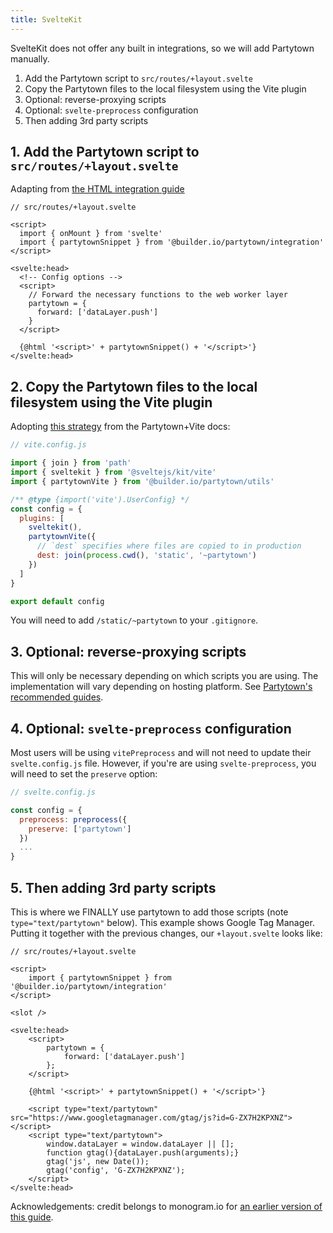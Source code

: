 ```yaml
---
title: SvelteKit
---
```


SvelteKit does not offer any built in integrations, so we will add Partytown manually.

1. Add the Partytown script to `src/routes/+layout.svelte`
2. Copy the Partytown files to the local filesystem using the Vite plugin
3. Optional: reverse-proxying scripts
4. Optional: `svelte-preprocess` configuration
5. Then adding 3rd party scripts
   
## 1. Add the Partytown script to `src/routes/+layout.svelte`

Adapting from [the HTML integration guide](https://partytown.builder.io/html)

```svelte
// src/routes/+layout.svelte

<script>
  import { onMount } from 'svelte'
  import { partytownSnippet } from '@builder.io/partytown/integration'
</script>

<svelte:head>
  <!-- Config options -->
  <script>
    // Forward the necessary functions to the web worker layer
    partytown = {
      forward: ['dataLayer.push']
    }
  </script>

  {@html '<script>' + partytownSnippet() + '</script>'}
</svelte:head>
```

## 2. Copy the Partytown files to the local filesystem using the Vite plugin

Adopting [this strategy](https://partytown.builder.io/copy-library-files#vite) from the Partytown+Vite docs:

```js
// vite.config.js

import { join } from 'path'
import { sveltekit } from '@sveltejs/kit/vite'
import { partytownVite } from '@builder.io/partytown/utils'

/** @type {import('vite').UserConfig} */
const config = {
  plugins: [
    sveltekit(),
    partytownVite({
      // `dest` specifies where files are copied to in production
      dest: join(process.cwd(), 'static', '~partytown')
    })
  ]
}

export default config
```

You will need to add `/static/~partytown` to your `.gitignore`.

## 3. Optional: reverse-proxying scripts 

This will only be necessary depending on which scripts you are using. The implementation will vary depending on hosting platform. See [Partytown's recommended guides](https://partytown.builder.io/proxying-requests#reverse-proxy).

## 4. Optional: `svelte-preprocess` configuration

Most users will be using `vitePreprocess` and will not need to update their `svelte.config.js` file. However, if you're are using `svelte-preprocess`, you will need to set the `preserve` option:
```js
// svelte.config.js

const config = {
  preprocess: preprocess({
    preserve: ['partytown']
  })
  ...
}
```

## 5. Then adding 3rd party scripts

This is where we FINALLY use partytown to add those scripts (note `type="text/partytown"` below). This example shows Google Tag Manager. Putting it together with the previous changes, our `+layout.svelte` looks like:

```svelte
// src/routes/+layout.svelte

<script>
	import { partytownSnippet } from '@builder.io/partytown/integration'
</script>

<slot />

<svelte:head>
	<script>
		partytown = {
			forward: ['dataLayer.push']
		};
	</script>

	{@html '<script>' + partytownSnippet() + '</script>'}

	<script type="text/partytown" src="https://www.googletagmanager.com/gtag/js?id=G-ZX7H2KPXNZ"></script>
	<script type="text/partytown">
		window.dataLayer = window.dataLayer || [];
		function gtag(){dataLayer.push(arguments);}
		gtag('js', new Date());
		gtag('config', 'G-ZX7H2KPXNZ');
	</script>
</svelte:head>
```

Acknowledgements: credit belongs to monogram.io for [an earlier version of this guide](https://monogram.io/blog/add-partytown-to-svelte).
